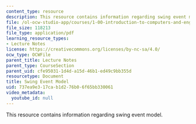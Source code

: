 ```yaml
---
content_type: resource
description: This resource contains information regarding swing event model.
file: /ol-ocw-studio-app/courses/1-00-introduction-to-computers-and-engineering-problem-solving-spring-2012/737ea9e317cab1d276b06f65bb330061_MIT1_00S12_Lec_18.pdf
file_size: 118213
file_type: application/pdf
learning_resource_types:
- Lecture Notes
license: https://creativecommons.org/licenses/by-nc-sa/4.0/
ocw_type: OCWFile
parent_title: Lecture Notes
parent_type: CourseSection
parent_uid: cfe95031-1d4d-a15d-46b1-ed49c9bb355d
resourcetype: Document
title: Swing Event Model
uid: 737ea9e3-17ca-b1d2-76b0-6f65bb330061
video_metadata:
  youtube_id: null
---
```

This resource contains information regarding swing event model.